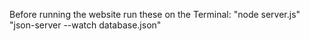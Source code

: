 Before running the website run these on the Terminal:
"node server.js"
"json-server --watch database.json"
